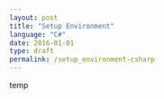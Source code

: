 ```yaml
---
layout: post
title: "Setup Environment"
language: "C#"
date: 2016-01-01
type: draft
permalink: /setup_environment-csharp
---
```


temp

